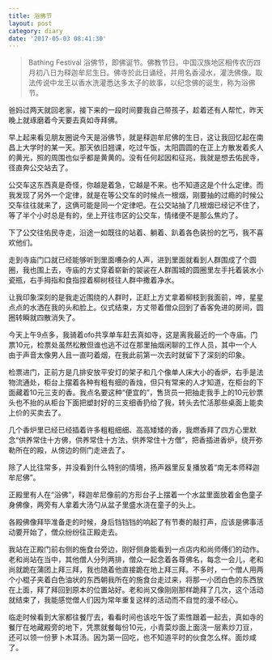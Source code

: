 ```yaml
---
title: 浴佛节
layout: post
category: diary
date: '2017-05-03 08:41:30'
---
```


> Bathing Festival 浴佛节，即佛诞节。佛教节日。中国汉族地区相传农历四月初八日为释迦牟尼生日。佛寺於此日诵经，并用名香浸水，灌洗佛像。取法传说中龙王以香水洗灌悉达多太子的故事，以纪念佛的诞生，称为浴佛节。

爸妈过两天就回老家，接下来的一段时间要我自己带孩子，趁着还有人帮忙，昨天晚上就琢磨着今天要去真如寺拜佛。

早上起来看见朋友圈说今天是浴佛节，就是释迦牟尼佛的生日，这让我回忆起在南昌上大学时的某一天。那天依旧翘课，吃过午饭，太阳圆圆的在正上方散发着炙人的黄光，照的周围也似乎都是黄黄的。没有任何起因和征兆，我就是想去佑民寺，径直奔公交站去了。

公交车这东西真是奇怪，你越是着急，它越是不来。也不知道这是个什么定律。而我发现了另外一个定律，就是在等公交车的时候点一根烟，刚要抽的过瘾的时候公交车往往就来了，这俩可能是同一个定律吧。在公交站抽了几根烟已经记不住了，等了半个小时总是有的，坐上开往市区的公交车，情绪便不是那么焦灼了。

下了公交往佑民寺走，沿途一如既往的站着、躺着、趴着各色装扮的乞丐，我不喜欢他们。

走到寺庙门口就已经能够听到里面嘈杂的人声，进到里面就看到人群围成了个圆圈，我也围上去，寺庙的方丈穿着崭新的袈裟在人群围城的圆圈里左手托着装水小瓷瓶，右手拇指和食指捏着柳树枝往人群中撒着净水。

让我印象深刻的是我走近围绕的人群时，正赶上方丈拿着柳枝到我面前，哗，星星点点的水洒在我的头和脸上。仪式结束，方丈带着僧众回到了香客免进的房间，圆圈转瞬就四散消失了。

今天上午9点多，我骑着ofo共享单车赶去真如寺，这是离我最近的一个寺庙。门票10元，检票处虽然松散但谁也逃不过在那里抽烟闲聊的工作人员，其中一个人由于声音太像男人且一直叼着烟，在我此前第一次去时就留下了深刻的印象。

检票进门，正前方是几排安放平安灯的架子和几个像单人床大小的香炉，右手是法物流通处，柜台上摆着各种有粗有细的香烛，但只有常来的人才知道，在柜台的下面藏着10元三支的香。我点名要这种“便宜的”，售货员一把抽走我手上的10元钞票头也不抬的从柜台下面把塑封好的三支细香扔给了我，转头去忙活那些桌面上能卖上价的买卖去了。

几个香炉里已经已经插着许多粗粗细细、高高矮矮的香，我燃香拜了四方心里默念“供养常住十方佛，供养常住十方法，供养常住十方僧”，把香插进香炉，绕开弥勒所在的殿，从傍边的侧门走进去了。

除了人比往常多，并没看到什么特别的情境，扬声器里反复播放着“南无本师释迦牟尼佛”。

正殿里有人在“浴佛”，释迦牟尼像前的方形台子上摆着一个水盆里面放着金色童子身佛像，两旁有人拿着大汤勺从盆子里盛水浇在童子的头上。

各殿佛像拜毕准备走的时候，身后铛铛铛的响起了有节奏的敲打声，应该是佛事活动要开始了，僧众纷纷往正殿走去。

我站在正殿门前右侧的施食台旁边，刚好侧身能看到一点店内和尚师傅们的动作。老和尚站在当中，其他僧人分列两排，僧众一起念着各尊佛名，每念一会儿，老和尚就跪在蒲团上拜三拜，我也随着他直接跪在地上拜三拜。不多时，一个僧人用两个小棍子夹着白色油状的东西朝我所在的施食台走过来，将那一小团白色的东西放在上面，拜了拜回到原本的位置站好。老和尚又像刚刚那样跪拜了几次，这个活动就结束了，我能感觉僧人们因为常年重复这样的活动而不自觉的漫不经心。

临走时候看到大家都往餐厅去，看看时间也该吃午饭了索性跟着一起去，真如寺的餐厅在地藏殿旁的地下，凭票就餐每份10元，小青菜炒面上面浇一层素炒刀豆，还可以领一份萝卜木耳汤。因为第一回吃，也不知道平时的伙食怎么样。面炒咸了。